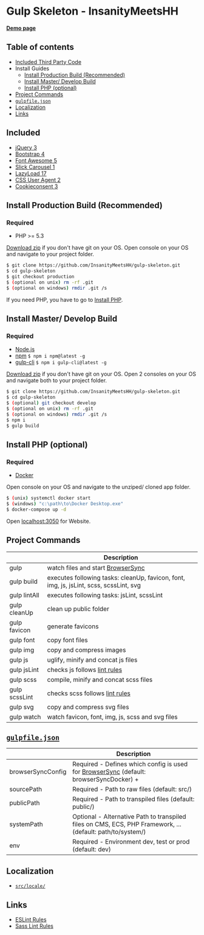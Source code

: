 # Gulp Skeleton - InsanityMeetsHH

[**Demo page**](http://gulp.insanitymeetshh.net)

## Table of contents
- [Included Third Party Code](#included)
- Install Guides
    - [Install Production Build (Recommended)](#install-production-build-recommended)
    - [Install Master/ Develop Build](#install-master-develop-build)
    - [Install PHP (optional)](#install-php-optional)
- [Project Commands](#project-commands)
- [`gulpfile.json`](#gulpfilejson)
- [Localization](#localization)
- [Links](#links)

## Included
- [jQuery 3](http://jquery.com)
- [Bootstrap 4](https://getbootstrap.com)
- [Font Awesome 5](https://fontawesome.com)
- [Slick Carousel 1](http://kenwheeler.github.io/slick/)
- [LazyLoad 17](https://www.andreaverlicchi.eu/vanilla-lazyload/)
- [CSS User Agent 2](https://www.npmjs.com/package/cssuseragent)
- [Cookieconsent 3](https://github.com/insites/cookieconsent)

## Install Production Build (Recommended)
### Required
- PHP >= 5.3

[Download zip](https://github.com/InsanityMeetsHH/gulp-skeleton/archive/production.zip) if you don't have git on your OS.
Open console on your OS and navigate to your project folder.
```bash
$ git clone https://github.com/InsanityMeetsHH/gulp-skeleton.git
$ cd gulp-skeleton
$ git checkout production
$ (optional on unix) rm -rf .git
$ (optional on windows) rmdir .git /s
```
If you need PHP, you have to go to [Install PHP](#install-php-optional).

## Install Master/ Develop Build
### Required
- [Node.js](http://nodejs.org/en/download/)
- [npm](http://www.npmjs.com/get-npm) `$ npm i npm@latest -g`
- [gulp-cli](https://www.npmjs.com/package/gulp-cli) `$ npm i gulp-cli@latest -g`

[Download zip](https://github.com/InsanityMeetsHH/gulp-skeleton/archive/master.zip) if you don't have git on your OS.
Open 2 consoles on your OS and navigate both to your project folder.
```bash
$ git clone https://github.com/InsanityMeetsHH/gulp-skeleton.git
$ cd gulp-skeleton
$ (optional) git checkout develop
$ (optional on unix) rm -rf .git
$ (optional on windows) rmdir .git /s
$ npm i
$ gulp build
```

## Install PHP (optional)
### Required
- [Docker](https://www.docker.com/)

Open console on your OS and navigate to the unziped/ cloned app folder.
```bash
$ (unix) systemctl docker start
$ (windows) "c:\path\to\Docker Desktop.exe"
$ docker-compose up -d
```
Open [localhost:3050](http://localhost:3050) for Website.

## Project Commands
|               | Description                                                                                                                            |
|---------------|----------------------------------------------------------------------------------------------------------------------------------------|
| gulp          | watch files and start [BrowserSync](https://www.npmjs.com/package/browser-sync)                                                        |
| gulp build    | executes following tasks: cleanUp, favicon, font, img, js, jsLint, scss, scssLint, svg                                                 |
| gulp lintAll  | executes following tasks: jsLint, scssLint                                                                                             |
| gulp cleanUp  | clean up public folder                                                                                                                 |
| gulp favicon  | generate favicons                                                                                                                      |
| gulp font     | copy font files                                                                                                                        |
| gulp img      | copy and compress images                                                                                                               |
| gulp js       | uglify, minify and concat js files                                                                                                     |
| gulp jsLint   | checks js follows [lint rules](https://github.com/InsanityMeetsHH/gulp-skeleton/blob/master/src/app/js-lint.json)                      |
| gulp scss     | compile, minify and concat scss files                                                                                                  |
| gulp scssLint | checks scss follows [lint rules](https://github.com/InsanityMeetsHH/gulp-skeleton/blob/master/src/app/scss-lint.json)                  |
| gulp svg      | copy and compress svg files                                                                                                            |
| gulp watch    | watch favicon, font, img, js, scss and svg files                                                                                       |

## [`gulpfile.json`](https://github.com/InsanityMeetsHH/gulp-skeleton/blob/master/src/app/gulpfile.dist.json)
|                     | Description                                                                                                                      |
|---------------------|----------------------------------------------------------------------------------------------------------------------------------|
| browserSyncConfig   | Required - Defines which config is used for [BrowserSync](https://www.npmjs.com/package/browser-sync) (default: browserSyncDocker) +|
| sourcePath          | Required - Path to raw files (default: src/)                                                                                     |
| publicPath          | Required - Path to transpiled files (default: public/)                                                                           |
| systemPath          | Optional - Alternative Path to transpiled files on CMS, ECS, PHP Framework, ... (default: path/to/system/)                       |
| env                 | Required - Environment dev, test or prod (default: dev)                                                                          |

## Localization
- [`src/locale/`](https://github.com/InsanityMeetsHH/gulp-skeleton/blob/master/src/locale/)

## Links
- [ESLint Rules](https://eslint.org/docs/rules/)
- [Sass Lint Rules](https://github.com/sasstools/sass-lint/tree/develop/docs/rules)
